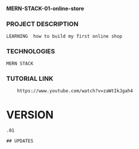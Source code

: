 #### MERN-STACK-01-online-store

### PROJECT DESCRIPTION
    LEARNING  how to build my first online shop

### TECHNOLOGIES
    MERN STACK

### TUTORIAL LINK
        https://www.youtube.com/watch?v=zaWtIkJgah4

# VERSION 
    .01    

    ## UPDATES 
